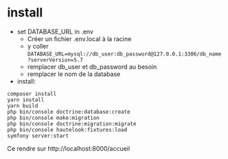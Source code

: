 # install
- set DATABASE_URL in .env
    - Créer un fichier .env.local à la racine
    - y coller `DATABASE_URL=mysql://db_user:db_password@127.0.0.1:3306/db_name?serverVersion=5.7`
    - remplacer db_user et db_password au besoin
    - remplacer le nom de la database 
- install:
```
composer install
yarn install
yarn build 
php bin/console doctrine:database:create
php bin/console make:migration
php bin/console doctrine:migration:migrate
php bin/console hautelook:fixtures:load
symfony server:start
```

Ce rendre sur http://localhost:8000/accueil
